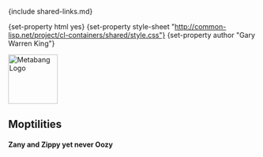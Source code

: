 {include shared-links.md}

{set-property html yes}
{set-property style-sheet "http://common-lisp.net/project/cl-containers/shared/style.css"}
{set-property author "Gary Warren King"}
  
 [devel-list]: http://common-lisp.net/cgi-bin/mailman/listinfo/moptilities-devel
 [cliki-home]: http://www.cliki.net/moptilities
 [tarball]: http://common-lisp.net/project/moptilities/moptilities.tar.gz
 [project-documentation]: documentation
 
<div class="header">
	<span class="logo"><a href="http://www.metabang.com/" title="metabang.com"><img src="http://common-lisp.net/project/cl-containers/shared/metabang-2.png" title="metabang.com" width="100" alt="Metabang Logo" /></a></span>

## Moptilities

#### Zany and Zippy yet never Oozy

</div>

